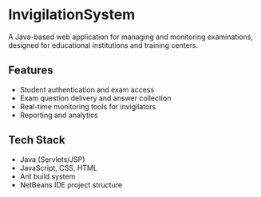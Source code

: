 # InvigilationSystem

A Java-based web application for managing and monitoring examinations, designed for educational institutions and training centers.

## Features

- Student authentication and exam access
- Exam question delivery and answer collection
- Real-time monitoring tools for invigilators
- Reporting and analytics

## Tech Stack

- Java (Servlets/JSP)
- JavaScript, CSS, HTML
- Ant build system
- NetBeans IDE project structure
